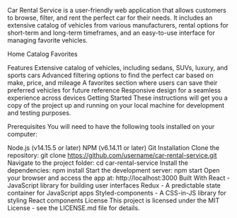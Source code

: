 <!-- @format -->

Car Rental Service is a user-friendly web application that allows customers to browse, filter, and rent the perfect car for their needs. It includes an extensive catalog of vehicles from various manufacturers, rental options for short-term and long-term timeframes, and an easy-to-use interface for managing favorite vehicles.

Home
Catalog
Favorites

Features
Extensive catalog of vehicles, including sedans, SUVs, luxury, and sports cars
Advanced filtering options to find the perfect car based on make, price, and mileage
A favorites section where users can save their preferred vehicles for future reference
Responsive design for a seamless experience across devices
Getting Started
These instructions will get you a copy of the project up and running on your local machine for development and testing purposes.

Prerequisites
You will need to have the following tools installed on your computer:

Node.js (v14.15.5 or later)
NPM (v6.14.11 or later)
Git
Installation
Clone the repository:
git clone https://github.com/username/car-rental-service.git
Navigate to the project folder:
cd car-rental-service
Install the dependencies:
npm install
Start the development server:
npm start
Open your browser and access the app at: http://localhost:3000
Built With
React - JavaScript library for building user interfaces
Redux - A predictable state container for JavaScript apps
Styled-components - A CSS-in-JS library for styling React components
License
This project is licensed under the MIT License - see the LICENSE.md file for details.
